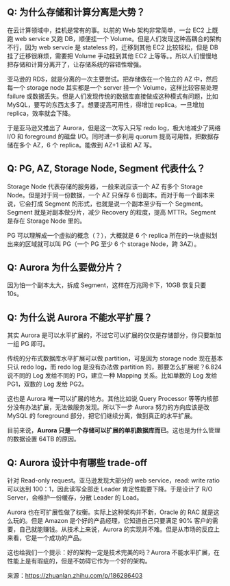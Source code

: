 ## Q: 为什么存储和计算分离是大势？

在云计算领域中，挂机是常有的事。以前的 Web 架构非常简单，一台 EC2 上既跑 web service 又跑 DB，顺便挂一个 Volume。但是人们发现这种高耦合的架构不行，因为 web servcie 是 stateless 的，迁移到其他 EC2 比较轻松，但是 DB 挂了迁移很麻烦，需要把 Volume 手动挂到其他 EC2 上等等。。所以人们慢慢地把存储和计算分离开了，让存储系统的容错性增强。

亚马逊的 RDS，就是分离的一次主要尝试。把存储做在一个独立的 AZ 中，然后每一个 storage node 其实都是一个 server 挂一个 Volume，这样比较容易处理 failure 或数据丢失。但是人们发现传统的数据库直接做成这种模式有问题，比如 MySQL，要写的东西太多了。想要提高可用性，得增加 replica。一旦增加 replica，效率就会下降。

于是亚马逊又推出了 Aurora，但是这一次写入只写 redo log，极大地减少了网络 I/O 和 foreground 的磁盘 I/O。同时进一步利用 quorum 提高可用性，把数据存储在多个 AZ，6 个 replica。能做到 AZ+1 读和 AZ 写。

## Q: PG, AZ, Storage Node, Segment 代表什么？

Storage Node 代表存储的服务器，一般来说应该一个 AZ 有多个 Storage Node。但是对于同一份数据，一个 AZ 只保存 6 份副本。而对于每一个副本来说，它会打成 Segment 的形式，也就是说一个副本至少有一个 Segment。Segment 就是对副本做分片，减少 Recovery 的粒度，提高 MTTR。Segment 是存在 Storage Node 里的。

PG 可以理解成一个虚拟的概念（？），大概就是 6 个 replica 所在的一块虚拟划出来的区域就可以叫 PG（一个 PG 至少 6 个 storage Node，跨 3AZ）。

## Q: Aurora 为什么要做分片？

因为怕一个副本太大，拆成 Segment，这样在万兆网卡下，10GB 恢复只要 10s。

## Q: 为什么说 Aurora 不能水平扩展？

其实 Aurora 是可以水平扩展的，不过它可以扩展的仅仅是存储部分，你只要新加一组 PG 即可。

传统的分布式数据库水平扩展可以做 partition，可是因为 storage node 现在基本只认 redo log，而 redo log 是没有办法做 partition 的，那要怎么扩展呢？6.824 说不同的 Log 发给不同的 PG，建立一种 Mapping 关系。比如单数的 Log 发给 PG1，双数的 Log 发给 PG2。

这也是 Aurora 唯一可以扩展的地方。其他比如说 Query Processor 等等内核部分没有办法扩展，无法做服务发现。所以下一步 Aurora 努力的方向应该是改 MySQL 的 foreground 部分，把它们继续分离，做到真正的水平扩展。

目前来说，**Aurora 只是一个存储可以扩展的单机数据库而已**。这也是为什么管理的数据设置 64TB 的原因。

## Q: Aurora 设计中有哪些 trade-off

针对 Read-only request。亚马逊发现大部分的 web service，read: write ratio 可以达到 100：1，因此读写全部走 Leader 肯定性能要下降。于是设计了 R/O Server，会维护一份缓存，分散 Leader 的 Load。

Aurora 也在可扩展性做了权衡。实际上这种架构并不新，Oracle 的 RAC 就是这么玩的。但是 Amazon 是个好的产品经理，它知道自己只要满足 90% 客户的需要，自己就能赚钱。从技术上来说，Aurora 的实现并不难。但是从市场的反应上来看，它是一个成功的产品。

这也给我们一个提示：好的架构一定是技术完美的吗？Aurora 不能水平扩展，在性能上是有瑕疵的，但是不妨碍它作为一个好的架构。





来源：https://zhuanlan.zhihu.com/p/186286403